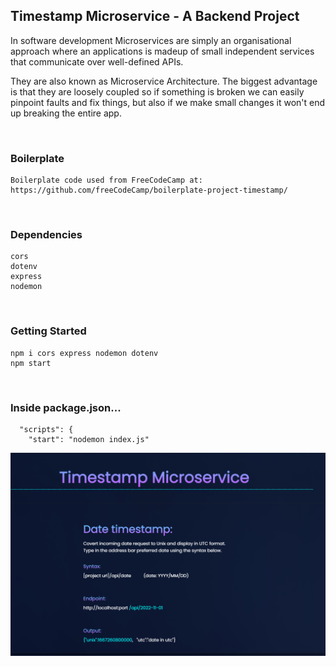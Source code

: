 ## Timestamp Microservice - A Backend Project

In software development Microservices are simply an organisational approach where an applications is madeup of small independent services that communicate over well-defined APIs.
 
 They are also known as Microservice Architecture. The biggest advantage is that they are loosely coupled so if something is broken we can easily pinpoint faults and fix things, but also if we make small changes it won't end up breaking the entire app.


<br>


### Boilerplate
```
Boilerplate code used from FreeCodeCamp at: 
https://github.com/freeCodeCamp/boilerplate-project-timestamp/

```


<br>

### Dependencies
```
cors
dotenv
express
nodemon

```

<br>

### Getting Started
```
npm i cors express nodemon dotenv 
npm start 

```

<br>

### Inside package.json...
```
  "scripts": {
    "start": "nodemon index.js"
```

![My Image](img/preview.png)



